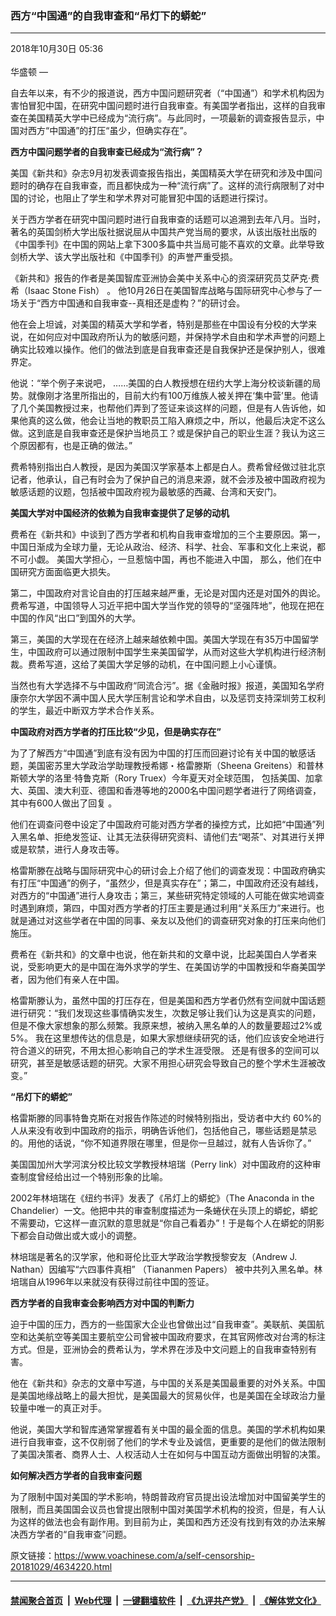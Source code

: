 ### 西方“中国通”的自我审查和“吊灯下的蟒蛇” 
------------------------

<div class="published">
 <span class="date" title="中国时间">
  <time datetime="2018-10-30T05:36:41+08:00">
   2018年10月30日 05:36
  </time>
 </span>
</div>
<br/>
<div class="wsw">
 <span class="dateline">
  华盛顿 —
 </span>
 <p>
  自去年以来，有不少的报道说，西方中国问题研究者（“中国通”）和学术机构因为害怕冒犯中国，在研究中国问题时进行自我审查。有美国学者指出，这样的自我审查在美国精英大学中已经成为“流行病”。与此同时，一项最新的调查报告显示，中国对西方“中国通”的打压“虽少，但确实存在”。
 </p>
 <p>
  <strong>
   西方中国问题学者的自我审查已经成为“流行病”？
  </strong>
 </p>
 <p>
  美国《新共和》杂志9月初发表调查报告指出，美国精英大学在研究和涉及中国问题时的确存在自我审查，而且都快成为一种“流行病”了。这样的流行病限制了对中国的讨论，也阻止了学生和学术界对可能冒犯中国的话题进行探讨。
 </p>
 <p>
  关于西方学者在研究中国问题时进行自我审查的话题可以追溯到去年八月。当时，著名的英国剑桥大学出版社据说屈从中国共产党当局的要求，从该出版社出版的《中国季刊》在中国的网站上拿下300多篇中共当局可能不喜欢的文章。此举导致剑桥大学、该大学出版社和《中国季刊》的声誉严重受损。
 </p>
 <p>
  《新共和》报告的作者是美国智库亚洲协会美中关系中心的资深研究员艾萨克·费希（Isaac Stone Fish） 。 他10月26日在美国智库战略与国际研究中心参与了一场关于“西方中国通和自我审查--真相还是虚构？”的研讨会。
 </p>
 <p>
  他在会上坦诚，对美国的精英大学和学者，特别是那些在中国设有分校的大学来说，在如何应对中国政府所认为的敏感问题，并保持学术自由和学术声誉的问题上确实比较难以操作。他们的做法到底是自我审查还是自我保护还是保护别人，很难界定。
 </p>
 <p>
  他说：“举个例子来说吧， ……美国的白人教授想在纽约大学上海分校谈新疆的局势。就像刚才洛里所指出的，目前大约有100万维族人被关押在‘集中营’里。他请了几个美国教授过来，也帮他们弄到了签证来谈这样的问题，但是有人告诉他，如果他真的这么做，他会让当地的教职员工陷入麻烦之中，所以，他最后决定不这么做。这到底是自我审查还是保护当地员工？或是保护自己的职业生涯？我认为这三个原因都有，也是正确的做法。”
 </p>
 <p>
  费希特别指出白人教授，是因为美国汉学家基本上都是白人。费希曾经做过驻北京记者，他承认，自己有时会为了保护自己的消息来源，就不会涉及被中国政府视为敏感话题的议题，包括被中国政府视为最敏感的西藏、台湾和天安门。
 </p>
 <p>
  <strong>
   美国大学对中国经济的依赖为自我审查提供了足够的动机
  </strong>
 </p>
 <p>
  费希在《新共和》中谈到了西方学者和机构自我审查增加的三个主要原因。第一，中国日渐成为全球力量，无论从政治、经济、科学、社会、军事和文化上来说，都不可小觑。 美国大学担心，一旦惹恼中国，再也不能进入中国， 那么，他们在中国研究方面面临更大损失。
 </p>
 <p>
  第二，中国政府对言论自由的打压越来越严重，无论是对国内还是对国外的舆论。费希写道，中国领导人习近平把中国大学当作党的领导的“坚强阵地”，他现在把在中国的作风“出口”到国外的大学。
 </p>
 <p>
  第三，美国的大学现在在经济上越来越依赖中国。美国大学现在有35万中国留学生，中国政府可以通过限制中国学生来美国留学，从而对这些大学机构进行经济制裁。费希写道，这给了美国大学足够的动机，在中国问题上小心谨慎。
 </p>
 <p>
  当然也有大学选择不与中国政府“同流合污”。据《金融时报》报道，美国知名学府康奈尔大学因不满中国人民大学压制言论和学术自由，以及惩罚支持深圳劳工权利的学生，最近中断双方学术合作关系。
 </p>
 <p>
  <strong>
   中国政府对西方学者的打压比较“少见，但是确实存在”
  </strong>
 </p>
 <p>
  为了了解西方“中国通”到底有没有因为中国的打压而回避讨论有关中国的敏感话题，美国密苏里大学政治学助理教授希娜・格雷滕斯（Sheena Greitens）和普林斯顿大学的洛里·特鲁克斯（Rory Truex）今年夏天对全球范围， 包括美国、加拿大、英国、澳大利亚、德国和香港等地的2000名中国问题学者进行了网络调查，其中有600人做出了回复 。
 </p>
 <p>
  他们在调查问卷中设定了中国政府可能对西方学者的操控方式，比如把“中国通”列入黑名单、拒绝发签证、让其无法获得研究资料、请他们去“喝茶”、对其进行关押或是软禁，进行人身攻击等。
 </p>
 <p>
  格雷斯滕在战略与国际研究中心的研讨会上介绍了他们的调查发现：中国政府确实有打压“中国通”的例子，“虽然少，但是真实存在”；第二，中国政府还没有越线，对西方的“中国通”进行人身攻击；第三，某些研究特定领域的人可能在做实地调查时遇到麻烦，第四，中国对西方学者的打压主要是通过利用“关系压力”来进行。也就是通过对这些学者在中国的同事、亲友以及他们的调查研究对象的打压来向他们施压。
 </p>
 <p>
  费希在《新共和》的文章中也说，他在新共和的文章中说，比起美国白人学者来说，受影响更大的是中国在海外求学的学生、在美国访学的中国教授和华裔美国学者，因为他们有亲人在中国。
 </p>
 <p>
  格雷斯滕认为，虽然中国的打压存在，但是美国和西方学者仍然有空间就中国话题进行研究：“我们发现这些事情确实发生，次数足够让我们认为这是真实的问题，但是不像大家想象的那么频繁。我原来想，被纳入黑名单的人的数量要超过2%或5%。 我在这里想传达的信息是，如果大家想继续研究的话，他们应该安全地进行符合道义的研究，不用太担心影响自己的学术生涯受限。 还是有很多的空间可以研究，甚至是敏感话题的研究。大家不用担心研究会导致自己的整个学术生涯被改变。”
 </p>
 <p>
  <strong>
   “吊灯下的蟒蛇”
  </strong>
 </p>
 <p>
  格雷斯滕的同事特鲁克斯在对报告作陈述的时候特别指出，受访者中大约 60%的人从来没有收到中国政府的指示，明确告诉他们，包括他自己，哪些话题是禁忌的。用他的话说，“你不知道界限在哪里，但是你一旦越过，就有人告诉你了。”
 </p>
 <p>
  美国国加州大学河滨分校比较文学教授林培瑞（Perry link）对中国政府的这种审查制度曾经给出过一个特别形象的比喻。
 </p>
 <p>
  2002年林培瑞在《纽约书评》发表了《吊灯上的蟒蛇》（The Anaconda in the Chandelier）一文。他把中共的审查制度描述为一条蜷伏在头顶上的蟒蛇，蟒蛇不需要动，它这样一直沉默的意思就是“你自己看着办”！于是每个人在蟒蛇的阴影下都会自动做出或大或小的调整。
 </p>
 <p>
  林培瑞是著名的汉学家，他和哥伦比亚大学政治学教授黎安友（Andrew J. Nathan）因编写“六四事件真相” （Tiananmen Papers） 被中共列入黑名单。林培瑞自从1996年以来就没有获得过前往中国的签证。
 </p>
 <p>
  <strong>
   西方学者的自我审查会影响西方对中国的判断力
  </strong>
 </p>
 <p>
  迫于中国的压力，西方的一些国家大企业也曾做出过“自我审查”。美联航、美国航空和达美航空等美国主要航空公司曾被中国政府要求，在其官网修改对台湾的标注方式。但是，亚洲协会的费希认为，学术界在涉及中文问题上的自我审查特别有害。
 </p>
 <p>
  他在《新共和》杂志的文章中写道，与中国的关系是美国最重要的对外关系。中国是美国地缘战略上的最大担忧，是美国最大的贸易伙伴，也是美国在全球政治力量较量中唯一的真正对手。
 </p>
 <p>
  他说，美国大学和智库通常掌握着有关中国的最全面的信息。美国的学术机构如果进行自我审查，这不仅削弱了他们的学术专业及诚信，更重要的是他们的做法限制了美国决策者、商界人士、人权活动人士在如何与中国互动方面做出明智的决策。
 </p>
 <p>
  <strong>
   如何解决西方学者的自我审查问题
  </strong>
 </p>
 <p>
  为了限制中国对美国的学术影响，特朗普政府官员提出设法增加对中国留美学生的限制，而且美国国会议员也曾提出限制中国对美国学术机构的投资，但是，有人认为这样的做法也会有副作用。到目前为止，美国和西方还没有找到有效的办法来解决西方学者的“自我审查”问题。
 </p>
</div>

原文链接：https://www.voachinese.com/a/self-censorship-20181029/4634220.html


------------------------
#### [禁闻聚合首页](https://github.com/gfw-breaker/banned-news/blob/master/README.md) &nbsp;|&nbsp; [Web代理](https://github.com/gfw-breaker/open-proxy/blob/master/README.md) &nbsp;|&nbsp;  [一键翻墙软件](https://github.com/gfw-breaker/nogfw/blob/master/README.md) &nbsp;|&nbsp; [《九评共产党》](https://github.com/gfw-breaker/9ping.md/blob/master/README.md#九评之一评共产党是什么) &nbsp;|&nbsp; [《解体党文化》](https://github.com/gfw-breaker/jtdwh.md/blob/master/README.md#绪论)